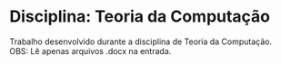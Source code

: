 # Disciplina: Teoria da Computação
Trabalho desenvolvido durante a disciplina de Teoria da Computação.  
OBS: Lê apenas arquivos .docx na entrada.
